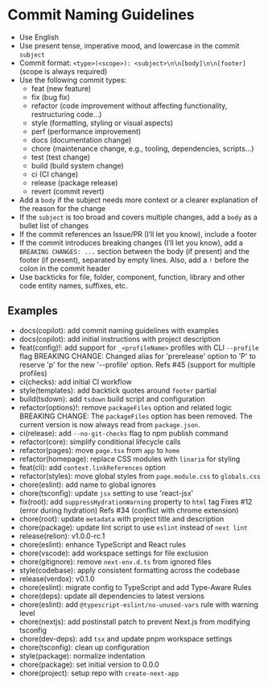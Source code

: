 # Commit Naming Guidelines

- Use English
- Use present tense, imperative mood, and lowercase in the commit `subject`
- Commit format: `<type>(<scope>): <subject>\n\n[body]\n\n[footer]` (scope is always required)
- Use the following commit types:
  - feat (new feature)
  - fix (bug fix)
  - refactor (code improvement without affecting functionality, restructuring code...)
  - style (formatting, styling or visual aspects)
  - perf (performance improvement)
  - docs (documentation change)
  - chore (maintenance change, e.g., tooling, dependencies, scripts...)
  - test (test change)
  - build (build system change)
  - ci (CI change)
  - release (package release)
  - revert (commit revert)
- Add a `body` if the subject needs more context or a clearer explanation of the reason for the change
- If the `subject` is too broad and covers multiple changes, add a `body` as a bullet list of changes
- If the commit references an Issue/PR (I’ll let you know), include a footer
- If the commit introduces breaking changes (I’ll let you know), add a `BREAKING CHANGES: ...` section between the body (if present) and the footer (if present), separated by empty lines. Also, add a `!` before the colon in the commit header
- Use backticks for file, folder, component, function, library and other code entity names, suffixes, etc.


## Examples

- docs(copilot): add commit naming guidelines with examples
- docs(copilot): add initial instructions with project description
- feat(config)!: add support for `_<profileName>` profiles with CLI `--profile` flag
  BREAKING CHANGE: Changed alias for 'prerelease' option to 'P' to reserve 'p' for the new '--profile' option.
  Refs #45 (support for multiple profiles)
- ci(checks): add initial CI workflow
- style(templates): add backtick quotes around `footer` partial
- build(tsdown): add `tsdown` build script and configuration
- refactor(options)!: remove `packageFiles` option and related logic
  BREAKING CHANGE: The `packageFiles` option has been removed. The current version is now always read from `package.json`.
- ci(release): add `--no-git-checks` flag to npm publish command
- refactor(core): simplify conditional lifecycle calls
- refactor(pages): move `page.tsx` from `app` to `home`
- refactor(homepage): replace CSS modules with `linaria` for styling
- feat(cli): add `context.linkReferences` option
- refactor(styles): move global styles from `page.module.css` to `globals.css`
- chore(eslint): add name to global ignores
- chore(tsconfig): update `jsx` setting to use 'react-jsx'
- fix(root): add `suppressHydrationWarning` property to `html` tag
  Fixes #12 (error during hydration)
  Refs #34 (conflict with chrome extension)
- chore(root): update `metadata` with project title and description
- chore(package): update lint script to use `eslint` instead of `next lint`
- release(relion): v1.0.0-rc.1
- chore(eslint): enhance TypeScript and React rules
- chore(vscode): add workspace settings for file exclusion
- chore(gitignore): remove `next-env.d.ts` from ignored files
- style(codebase): apply consistent formatting across the codebase
- release(verdox): v0.1.0
- chore(eslint): migrate config to TypeScript and add Type-Aware Rules
- chore(deps): update all dependencies to latest versions
- chore(eslint): add `@typescript-eslint/no-unused-vars` rule with warning level
- chore(nextjs): add postinstall patch to prevent Next.js from modifying tsconfig
- chore(dev-deps): add `tsx` and update pnpm workspace settings
- chore(tsconfig): clean up configuration
- style(package): normalize indentation
- chore(package): set initial version to 0.0.0
- chore(project): setup repo with `create-next-app`